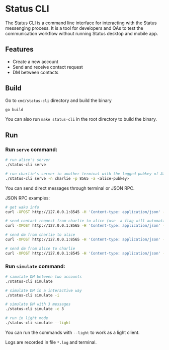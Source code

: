 # Status CLI

The Status CLI is a command line interface for interacting with the Status messenging process. It is a tool for developers and QAs to test the communication workflow without running Status desktop and mobile app.

## Features

- Create a new account
- Send and receive contact request
- DM between contacts

## Build

Go to `cmd/status-cli` directory and build the binary

```bash
go build
```

You can also run `make status-cli` in the root directory to build the binary.

## Run

### Run `serve` command:

```bash
# run alice's server
./status-cli serve

# run charlie's server in another terminal with the logged pubkey of Alice
./status-cli serve -n charlie -p 8565 -a <alice-pubkey>
```

You can send direct messages through terminal or JSON RPC.

JSON RPC examples:

```bash
# get waku info
curl -XPOST http://127.0.0.1:8545 -H 'Content-type: application/json' -d '{"jsonrpc":"2.0","method":"waku_info","params":[],"id":1}'

# send contact request from charlie to alice (use -a flag will automatacally send contact request when starting)
curl -XPOST http://127.0.0.1:8565 -H 'Content-type: application/json' -d '{"jsonrpc":"2.0","method":"wakuext_sendContactRequest","params":[{"id": "0x0436470da23039f10c1588bc6b9fcbd4b815bf9fae4dc09c0fb05a7eaaf1670b5dbdbc757630d54bf2f8be45a796304dc42506c3f4172f499f610a9ed85d9b0d4c", "message": "hello"}],"id":1}'

# send dm from charlie to alice
curl -XPOST http://127.0.0.1:8565 -H 'Content-type: application/json' -d '{"jsonrpc":"2.0","method":"wakuext_sendOneToOneMessage","params":[{"id": "0x0436470da23039f10c1588bc6b9fcbd4b815bf9fae4dc09c0fb05a7eaaf1670b5dbdbc757630d54bf2f8be45a796304dc42506c3f4172f499f610a9ed85d9b0d4c", "message": "how are you"}],"id":1}'

# send dm from alice to charlie
curl -XPOST http://127.0.0.1:8545 -H 'Content-type: application/json' -d '{"jsonrpc":"2.0","method":"wakuext_sendOneToOneMessage","params":[{"id": "0x042c0ce856c41ad6d3f651a84c83f646cdafdf3a26a3d69bce3a6ccf59b23b5a366c12162045d5066abad7912741a6e6c6e8e11e7826c4c850a1de7a2bae24a79c", "message": "Im fine, and you?"}],"id":1}'
```


### Run `simulate` command:

```bash
# simulate DM between two accounts
./status-cli simulate

# simulate DM in a interactive way
./status-cli simulate -i

# simulate DM with 3 messages
./status-cli simulate -c 3

# run in light mode
./status-cli simulate --light
```

You can run the commands with `--light` to work as a light client.

Logs are recorded in file `*.log` and terminal.
